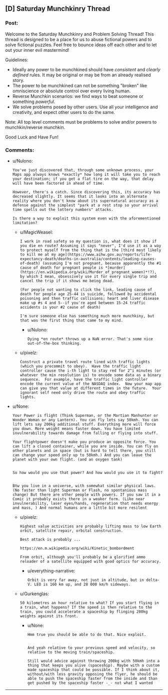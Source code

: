 ## [D] Saturday Munchkinry Thread

### Post:

Welcome to the Saturday Munchkinry and Problem Solving Thread! This thread is designed to be a place for us to abuse fictional powers and to solve fictional puzzles. Feel free to bounce ideas off each other and to let out your inner evil mastermind! 

Guidelines:

* Ideally any power to be munchkined should have *consistent* and *clearly defined* rules. It may be original or may be from an already realised story.
* The power to be munchkined can not be something "broken" like omniscience or absolute control over every living human.
* Reverse Munchkin scenarios: we find ways to beat someone or something  *powerful*.
* We solve problems posed by other users. Use all your intelligence and creativity, and expect other users to do the same.

Note: All top level comments must be problems to solve and/or powers to munchkin/reverse munchkin.

Good Luck and Have Fun!


### Comments:

- u/Nulono:
  ```
  You've just discovered that, through some unknown process, your Maps app always knows *exactly* how long it will take you to reach your destination; if you get a flat tire on the way, that delay will have been factored in ahead of time.

  However, there's a catch. Since discovering this, its accuracy has decreased slightly. It seems that it looks into an alternate reality where you don't know about its supernatural accuracy as a defense against the simplest "park at a rest stop so your arrival time spells out the lottery numbers" attacks.

  Is there a way to exploit this system even with the aforementioned limitation?
  ```

  - u/MagicWeasel:
    ```
    I work in road safety so my question is, what does it show if you die en route? Assuming it says "never", I'd use it as a way to protect myself from the thing that is the [third most likely to kill me at my age](https://www.aihw.gov.au/reports/life-expectancy-death/deaths-in-australia/contents/leading-causes-of-death) (assuming I'm not pregnant, because apparently the #1 cause of death for pregnant people is *[murder](https://en.wikipedia.org/wiki/Murder_of_pregnant_women)*!?), by which I mean, obsessively use it for every single trip and cancel the trip if it shows me being dead.

    (For people not wanting to click the link, leading cause of death for people age 25-44 is suicide, followed by accidental poisoning and then traffic collisions; heart and liver disease make up #s 4 and 5--if you're aged between 15-24 traffic accidents is your #2 cause of death) 

    I'm sure someone else has something much more munchkiny, but that was the first thing that came to my mind.
    ```

    - u/Nulono:
      ```
      Dying *en route* throws up a NaN error. That's some nice out-of-the-box thinking.
      ```

  - u/pixelz:
    ```
    Construct a private travel route lined with traffic lights (which you precommit to obey).  Have the traffic light controller cause the i-th light to stay red for 2^i minutes (or whatever the min resolution is) to encode some data as a binary sequence.  For example, have the traffic light controller encode the current value of the NASDAQ index.  Now your map app can give you that value at different times in the future.  Your ignorant self need only drive the route and obey traffic lights.
    ```

- u/None:
  ```
  Your Power is flight (Think Superman, or the Martian Manhunter or Wonder Woman or any Lantern). You can fly lets say 50kmh. You can lift lets say 200kg additional stuff. Everything more will force you down. More weight means faster down. You have limited invulnerability towards damage from falling or flying into stuff.

  Your flightpower doesn't make you produce an opposite force. You can lift a closed container, while you are inside. You can fly on other planets and in space (but is hard to tell there, you still can change your speed only up to 50kmh.) And you can leave the planet with your own flight. (and an oxygen tank)


  So how would you use that power? And how would you use it to fight?


  Btw you live in a universe, with somewhat similar physical laws. (No faster than light Superman or Flash, no spontanious mass change) But there are other people with powers. If you saw it in a Comic it probably exists there in a weaker form. (Like near invulnerability, laser eyes/hands, regeneration that needs energy and mass, ) And normal humans are a little bit more resilent
  ```

  - u/pixelz:
    ```
    Highest value activities are probably lifting mass to low Earth orbit, satellite repair, orbital construction.  

    Best attack is probably ...

    https://en.m.wikipedia.org/wiki/Kinetic_bombardment

    From orbit, although you'll probably be a glorified ammo reloader of a satellite equipped with good optics for accuracy.
    ```

    - u/everything-narrative:
      ```
      Orbit is very far away, not just in altitude, but in delta-V. LEO is 160 km up, and 28 000 km/h sideways.
      ```

  - u/Gurkenglas:
    ```
    50 kilometres an hour relative to what? If you start flying in a train, what happens? If the speed is then relative to the train, you could accelerate a spaceship by flinging 200kg weights against its front.
    ```

    - u/None:
      ```
      Hmm true you should be able to do that. Nice exploit.


      And yeah relative to your previous speed and velocity, so relative to the moving train/spaceship. 

      Still would advice against throwing 200kg with 50kmh into a thing that keeps you alive (spaceship). Maybe with a custom made spaceship that could be possible. If I think about it, without/with less gravity opposing the flyer, he should be able to push the spaceship faster from the inside and than get pushed by the spaceship faster -_- not what I wanted
      ```

---

